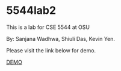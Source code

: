 # 5544lab2

This is a lab for CSE 5544 at OSU

By: Sanjana Wadhwa, Shiuli Das, Kevin Yen.

Please visit the link below for demo.

[DEMO](http://worm6206.github.io/5544lab2/)
